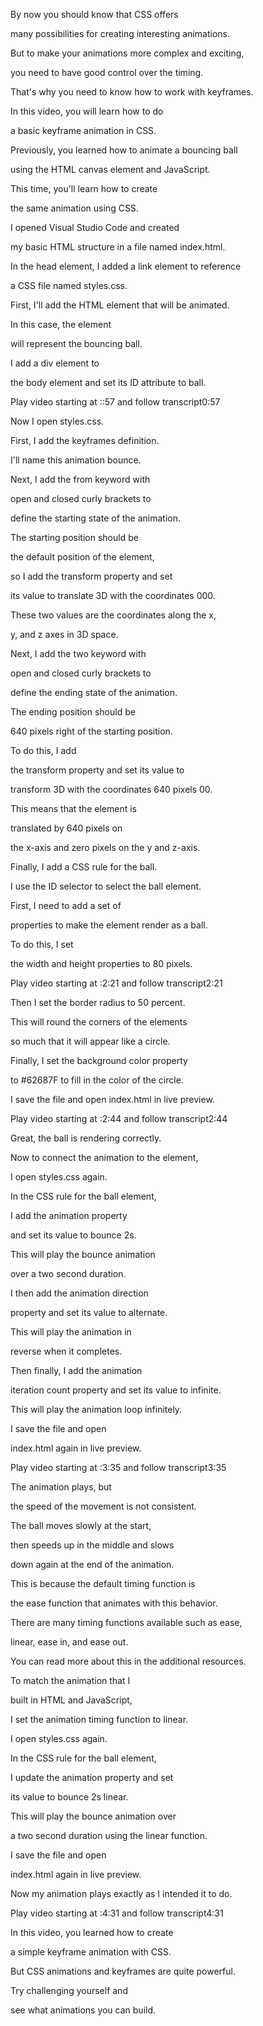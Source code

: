 By now you should know that CSS offers 

many possibilities for creating interesting animations. 

But to make your animations more complex and exciting, 

you need to have good control over the timing. 

That's why you need to know how to work with keyframes. 

In this video, you will learn how to do 

a basic keyframe animation in CSS. 

Previously, you learned how to animate a bouncing ball 

using the HTML canvas element and JavaScript. 

This time, you'll learn how to create 

the same animation using CSS. 

I opened Visual Studio Code and created 

my basic HTML structure in a file named index.html. 

In the head element, I added a link element to reference 

a CSS file named styles.css. 

First, I'll add the HTML element that will be animated. 

In this case, the element 

will represent the bouncing ball. 

I add a div element to 

the body element and set its ID attribute to ball.

Play video starting at ::57 and follow transcript0:57

Now I open styles.css. 

First, I add the keyframes definition. 

I'll name this animation bounce. 

Next, I add the from keyword with 

open and closed curly brackets to 

define the starting state of the animation. 

The starting position should be 

the default position of the element, 

so I add the transform property and set 

its value to translate 3D with the coordinates 000. 

These two values are the coordinates along the x, 

y, and z axes in 3D space. 

Next, I add the two keyword with 

open and closed curly brackets to 

define the ending state of the animation. 

The ending position should be 

640 pixels right of the starting position. 

To do this, I add 

the transform property and set its value to 

transform 3D with the coordinates 640 pixels 00. 

This means that the element is 

translated by 640 pixels on 

the x-axis and zero pixels on the y and z-axis. 

Finally, I add a CSS rule for the ball. 

I use the ID selector to select the ball element. 

First, I need to add a set of 

properties to make the element render as a ball. 

To do this, I set 

the width and height properties to 80 pixels.

Play video starting at :2:21 and follow transcript2:21

Then I set the border radius to 50 percent. 

This will round the corners of the elements 

so much that it will appear like a circle. 

Finally, I set the background color property 

to #62687F to fill in the color of the circle. 

I save the file and open index.html in live preview.

Play video starting at :2:44 and follow transcript2:44

Great, the ball is rendering correctly. 

Now to connect the animation to the element, 

I open styles.css again. 

In the CSS rule for the ball element, 

I add the animation property 

and set its value to bounce 2s. 

This will play the bounce animation 

over a two second duration. 

I then add the animation direction 

property and set its value to alternate. 

This will play the animation in 

reverse when it completes. 

Then finally, I add the animation 

iteration count property and set its value to infinite. 

This will play the animation loop infinitely. 

I save the file and open 

index.html again in live preview.

Play video starting at :3:35 and follow transcript3:35

The animation plays, but 

the speed of the movement is not consistent. 

The ball moves slowly at the start, 

then speeds up in the middle and slows 

down again at the end of the animation. 

This is because the default timing function is 

the ease function that animates with this behavior. 

There are many timing functions available such as ease, 

linear, ease in, and ease out. 

You can read more about this in the additional resources. 

To match the animation that I 

built in HTML and JavaScript, 

I set the animation timing function to linear. 

I open styles.css again. 

In the CSS rule for the ball element, 

I update the animation property and set 

its value to bounce 2s linear. 

This will play the bounce animation over 

a two second duration using the linear function. 

I save the file and open 

index.html again in live preview. 

Now my animation plays exactly as I intended it to do.

Play video starting at :4:31 and follow transcript4:31

In this video, you learned how to create 

a simple keyframe animation with CSS. 

But CSS animations and keyframes are quite powerful. 

Try challenging yourself and 

see what animations you can build.